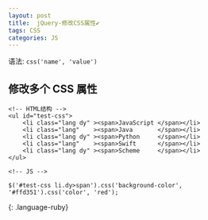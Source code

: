 ```yaml
---
layout: post
title:  jQuery-修改CSS属性✔︎
tags: CSS
categories: JS
---
```


语法: `css('name', 'value')`



## 修改多个 CSS 属性
~~~
<!-- HTML结构 -->
<ul id="test-css">
    <li class="lang dy" ><span>JavaScript </span></li>
    <li class="lang"    ><span>Java       </span></li>
    <li class="lang dy" ><span>Python     </span></li>
    <li class="lang"    ><span>Swift      </span></li>
    <li class="lang dy" ><span>Scheme     </span></li>
</ul>

<!-- JS -->

$('#test-css li.dy>span').css('background-color', '#ffd351').css('color', 'red');
~~~
{: .language-ruby}
